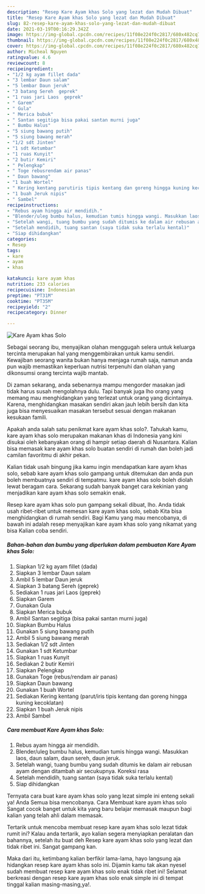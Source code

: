 ```yaml
---
description: "Resep Kare Ayam khas Solo yang lezat dan Mudah Dibuat"
title: "Resep Kare Ayam khas Solo yang lezat dan Mudah Dibuat"
slug: 82-resep-kare-ayam-khas-solo-yang-lezat-dan-mudah-dibuat
date: 2021-03-19T00:16:29.342Z
image: https://img-global.cpcdn.com/recipes/11f08e224f0c2817/680x482cq70/kare-ayam-khas-solo-foto-resep-utama.jpg
thumbnail: https://img-global.cpcdn.com/recipes/11f08e224f0c2817/680x482cq70/kare-ayam-khas-solo-foto-resep-utama.jpg
cover: https://img-global.cpcdn.com/recipes/11f08e224f0c2817/680x482cq70/kare-ayam-khas-solo-foto-resep-utama.jpg
author: Micheal Nguyen
ratingvalue: 4.6
reviewcount: 8
recipeingredient:
- "1/2 kg ayam fillet dada"
- "3 lembar Daun salam"
- "5 lembar Daun jeruk"
- "3 batang Sereh  geprek"
- "1 ruas jari Laos  geprek"
- " Garem"
- " Gula"
- " Merica bubuk"
- " Santan segitiga bisa pakai santan murni juga"
- " Bumbu Halus"
- "5 siung bawang putih"
- "5 siung bawang merah"
- "1/2 sdt Jinten"
- "1 sdt Ketumbar"
- "1 ruas Kunyit"
- "2 butir Kemiri"
- " Pelengkap"
- " Toge rebusrendam air panas"
- " Daun bawang"
- "1 buah Wortel"
- " Kering kentang parutiris tipis kentang dan goreng hingga kuning kecoklatan"
- "1 buah Jeruk nipis"
- " Sambel"
recipeinstructions:
- "Rebus ayam hingga air mendidih."
- "Blender/uleg bumbu halus, kemudian tumis hingga wangi. Masukkan laos, daun salam, daun sereh, daun jeruk."
- "Setelah wangi, tuang bumbu yang sudah ditumis ke dalam air rebusan ayam dengan ditambah air secukupnya. Koreksi rasa"
- "Setelah mendidih, tuang santan (saya tidak suka terlalu kental)"
- "Siap dihidangkan"
categories:
- Resep
tags:
- kare
- ayam
- khas

katakunci: kare ayam khas 
nutrition: 233 calories
recipecuisine: Indonesian
preptime: "PT31M"
cooktime: "PT35M"
recipeyield: "2"
recipecategory: Dinner

---
```



![Kare Ayam khas Solo](https://img-global.cpcdn.com/recipes/11f08e224f0c2817/680x482cq70/kare-ayam-khas-solo-foto-resep-utama.jpg)

Sebagai seorang ibu, menyajikan olahan menggugah selera untuk keluarga tercinta merupakan hal yang menggembirakan untuk kamu sendiri. Kewajiban seorang  wanita bukan hanya menjaga rumah saja, namun anda pun wajib memastikan keperluan nutrisi terpenuhi dan olahan yang dikonsumsi orang tercinta wajib mantab.

Di zaman  sekarang, anda sebenarnya mampu mengorder masakan jadi tidak harus susah mengolahnya dulu. Tapi banyak juga lho orang yang memang mau menghidangkan yang terlezat untuk orang yang dicintainya. Karena, menghidangkan masakan sendiri akan jauh lebih bersih dan kita juga bisa menyesuaikan masakan tersebut sesuai dengan makanan kesukaan famili. 



Apakah anda salah satu penikmat kare ayam khas solo?. Tahukah kamu, kare ayam khas solo merupakan makanan khas di Indonesia yang kini disukai oleh kebanyakan orang di hampir setiap daerah di Nusantara. Kalian bisa memasak kare ayam khas solo buatan sendiri di rumah dan boleh jadi camilan favoritmu di akhir pekan.

Kalian tidak usah bingung jika kamu ingin mendapatkan kare ayam khas solo, sebab kare ayam khas solo gampang untuk ditemukan dan anda pun boleh membuatnya sendiri di tempatmu. kare ayam khas solo boleh diolah lewat beragam cara. Sekarang sudah banyak banget cara kekinian yang menjadikan kare ayam khas solo semakin enak.

Resep kare ayam khas solo pun gampang sekali dibuat, lho. Anda tidak usah ribet-ribet untuk memesan kare ayam khas solo, sebab Kita bisa menghidangkan di rumah sendiri. Bagi Kamu yang mau mencobanya, di bawah ini adalah resep menyajikan kare ayam khas solo yang nikamat yang bisa Kalian coba sendiri.

<!--inarticleads1-->

##### Bahan-bahan dan bumbu yang diperlukan dalam pembuatan Kare Ayam khas Solo:

1. Siapkan 1/2 kg ayam fillet (dada)
1. Siapkan 3 lembar Daun salam
1. Ambil 5 lembar Daun jeruk
1. Siapkan 3 batang Sereh  (geprek)
1. Sediakan 1 ruas jari Laos  (geprek)
1. Siapkan  Garem
1. Gunakan  Gula
1. Siapkan  Merica bubuk
1. Ambil  Santan segitiga (bisa pakai santan murni juga)
1. Siapkan  Bumbu Halus
1. Gunakan 5 siung bawang putih
1. Ambil 5 siung bawang merah
1. Sediakan 1/2 sdt Jinten
1. Gunakan 1 sdt Ketumbar
1. Siapkan 1 ruas Kunyit
1. Sediakan 2 butir Kemiri
1. Siapkan  Pelengkap
1. Gunakan  Toge (rebus/rendam air panas)
1. Siapkan  Daun bawang
1. Gunakan 1 buah Wortel
1. Sediakan  Kering kentang (parut/iris tipis kentang dan goreng hingga kuning kecoklatan)
1. Siapkan 1 buah Jeruk nipis
1. Ambil  Sambel




<!--inarticleads2-->

##### Cara membuat Kare Ayam khas Solo:

1. Rebus ayam hingga air mendidih.
1. Blender/uleg bumbu halus, kemudian tumis hingga wangi. Masukkan laos, daun salam, daun sereh, daun jeruk.
1. Setelah wangi, tuang bumbu yang sudah ditumis ke dalam air rebusan ayam dengan ditambah air secukupnya. Koreksi rasa
1. Setelah mendidih, tuang santan (saya tidak suka terlalu kental)
1. Siap dihidangkan




Ternyata cara buat kare ayam khas solo yang lezat simple ini enteng sekali ya! Anda Semua bisa mencobanya. Cara Membuat kare ayam khas solo Sangat cocok banget untuk kita yang baru belajar memasak maupun bagi kalian yang telah ahli dalam memasak.

Tertarik untuk mencoba membuat resep kare ayam khas solo lezat tidak rumit ini? Kalau anda tertarik, ayo kalian segera menyiapkan peralatan dan bahannya, setelah itu buat deh Resep kare ayam khas solo yang lezat dan tidak ribet ini. Sangat gampang kan. 

Maka dari itu, ketimbang kalian berfikir lama-lama, hayo langsung aja hidangkan resep kare ayam khas solo ini. Dijamin kamu tak akan nyesel sudah membuat resep kare ayam khas solo enak tidak ribet ini! Selamat berkreasi dengan resep kare ayam khas solo enak simple ini di tempat tinggal kalian masing-masing,ya!.


